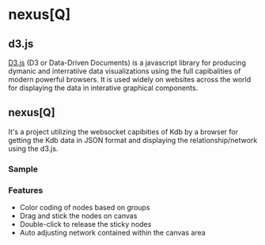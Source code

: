 # nexus[Q]


## d3.js

[D3.js](https://d3js.org/) (D3 or Data-Driven Documents) is a javascript library for producing dymanic and interratiive data visualizations using the full capibalities of modern powerful browsers.
It is used widely on websites across the world for displaying the data in interative graphical components.

## nexus[Q]

It's a project utilizing the websocket capibities of Kdb by a browser for getting the Kdb data in JSON format and displaying the relationship/network using the d3.js.

### Sample


### Features 
* Color coding of nodes based on groups
* Drag and stick the nodes on canvas
* Double-click to release the sticky nodes
* Auto adjusting network contained within the canvas area
